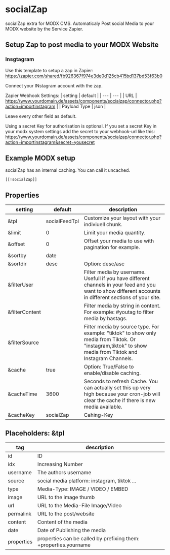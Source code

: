 # socialZap
socialZap extra for MODX CMS. Automaticaly Post social Media to your MODX website by the Service Zapier.

## Setup Zap to post media to your MODX Website
### Insgtagram
Use this template to setup a zap in Zapier: https://zapier.com/shared/fb926367f974e3de0d125cb415bd137bd53f63b0

Connect your INstagram account with the zap.

Zapier Webhook Settings:
| setting | default |
| --- | --- |
| URL | https://www.yourdomain.de/assets/components/socialzap/connector.php?action=importinstagram |
| Payload Type | json |

Leave every other field as default.

Using a secret Key for authorisation is optional. If you set a secret Key in your modx system settings add the secret to your webhook-url like this: https://www.yourdomain.de/assets/components/socialzap/connector.php?action=importinstagram&secret=yousecret


## Example MODX setup
socialZap has an internal caching. You can call it uncached.
```
[[!socialZap]]
```

## Properties
| setting | default | description |
| --- | --- | --- |
| &tpl | socialFeedTpl | Customize your layout with your indiviuell chunk. |
| &limit | 0 | Limit your media quantity. |
| &offset | 0 | Offset your media to use with pagination for example. |
| &sortby | date |  |
| &sortdir | desc | Option: desc/asc |
| &filterUser |  | Filter media by username. Usefull if you have different channels in your feed and you want to show different accounts in different sections of your site. |
| &filterContent |  | Filter media by string in content. For example: #youtag to filter media by hastags. |
| &filterSource |  | Filter media by source type. For example: "tiktok" to show only media from Tiktok. Or "instagram,tiktok" to show media from Tiktok and Instagram Channels. |
| &cache | true | Option: True/False to enable/disable caching. |
| &cacheTime | 3600 | Seconds to refresh Cache. You can actually set this up very high because your cron-job will clear the cache if there is new media available. |
| &cacheKey | socialZap | Cahing-Key |

## Placeholders: &tpl
| tag | description |
| --- | --- |
| id | ID |
| idx | Increasing Number |
| username | The authors username  |
| source | social media platform: instagram, tiktok ... |
| type | Media-Type: IMAGE / VIDEO / EMBED |
| image | URL to the image thumb |
| url | URL to the Media-File Image/Video |
| permalink | URL to the post/website |
| content | Content of the media |
| date | Date of Publishing the media |
| properties | properties can be called by prefixing them: +properties.yourname |

